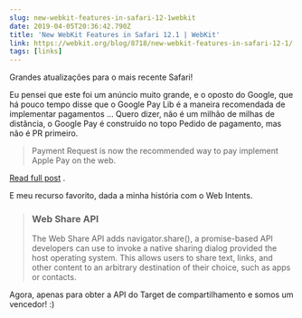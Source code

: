 ```yaml
---
slug: new-webkit-features-in-safari-12-1webkit
date: 2019-04-05T20:36:42.790Z
title: 'New WebKit Features in Safari 12.1 | WebKit'
link: https://webkit.org/blog/8718/new-webkit-features-in-safari-12-1/
tags: [links]
---
```

Grandes atualizações para o mais recente Safari!

Eu pensei que este foi um anúncio muito grande, e o oposto do Google, que há pouco tempo disse que o Google Pay Lib é a maneira recomendada de implementar pagamentos ... Quero dizer, não é um milhão de milhas de distância, o Google Pay é construído no topo Pedido de pagamento, mas não é PR primeiro.

> Payment Request is now the recommended way to pay implement Apple Pay on the web.

[Read full post](https://webkit.org/blog/8718/new-webkit-features-in-safari-12-1/) .

E meu recurso favorito, dada a minha história com o Web Intents.

> ### Web Share API
> 
> The Web Share API adds navigator.share(), a promise-based API developers can use to invoke a native sharing dialog provided the host operating system. This allows users to share text, links, and other content to an arbitrary destination of their choice, such as apps or contacts.

Agora, apenas para obter a API do Target de compartilhamento e somos um vencedor! :)
